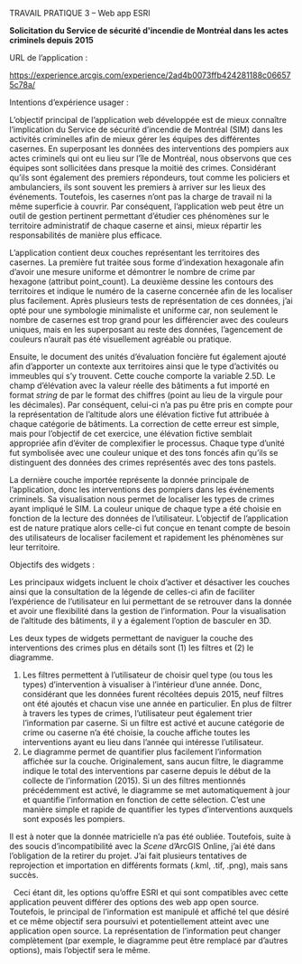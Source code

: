 ﻿TRAVAIL PRATIQUE 3 – Web app ESRI

**Solicitation du Service de sécurité d'incendie de Montréal dans les actes criminels depuis 2015**

URL de l’application :

<https://experience.arcgis.com/experience/2ad4b0073ffb424281188c066575c78a/>

Intentions d’expérience usager :

L’objectif principal de l’application web développée est de mieux connaître l’implication du Service de sécurité d’incendie de Montréal (SIM) dans les activités criminelles afin de mieux gérer les équipes des différentes casernes. En superposant les données des interventions des pompiers aux actes criminels qui ont eu lieu sur l’île de Montréal, nous observons que ces équipes sont sollicitées dans presque la moitié des crimes. Considérant qu’ils sont également des premiers répondeurs, tout comme les policiers et ambulanciers, ils sont souvent les premiers à arriver sur les lieux des événements. Toutefois, les casernes n’ont pas la charge de travail ni la même superficie à couvrir. Par conséquent, l’application web peut être un outil de gestion pertinent permettant d’étudier ces phénomènes sur le territoire administratif de chaque caserne et ainsi, mieux répartir les responsabilités de manière plus efficace.

L’application contient deux couches représentant les territoires des casernes. La première fut traitée sous forme d’indexation hexagonale afin d’avoir une mesure uniforme et démontrer le nombre de crime par hexagone (attribut point\_count). La deuxième dessine les contours des territoires et indique le numéro de la caserne concernée afin de les localiser plus facilement. Après plusieurs tests de représentation de ces données, j’ai opté pour une symbologie minimaliste et uniforme car, non seulement le nombre de casernes est trop grand pour les différencier avec des couleurs uniques, mais en les superposant au reste des données, l’agencement de couleurs n’aurait pas été visuellement agréable ou pratique.

Ensuite, le document des unités d’évaluation foncière fut également ajouté afin d’apporter un contexte aux territoires ainsi que le type d’activités ou immeubles qui s’y trouvent. Cette couche comporte la variable 2.5D. Le champ d’élévation avec la valeur réelle des bâtiments a fut importé en format *string* de par le format des chiffres (point au lieu de la virgule pour les décimales). Par conséquent, celui-ci n’a pas pu être pris en compte pour la représentation de l’altitude alors une élévation fictive fut attribuée à chaque catégorie de bâtiments. La correction de cette erreur est simple, mais pour l’objectif de cet exercice, une élévation fictive semblait appropriée afin d’éviter de complexifier le processus. Chaque type d’unité fut symbolisée avec une couleur unique et des tons foncés afin qu’ils se distinguent des données des crimes représentés avec des tons pastels.

La dernière couche importée représente la donnée principale de l’application, donc les interventions des pompiers dans les événements criminels. Sa visualisation nous permet de localiser les types de crimes ayant impliqué le SIM. La couleur unique de chaque type a été choisie en fonction de la lecture des données de l’utilisateur. L’objectif de l’application est de nature pratique alors celle-ci fut conçue en tenant compte de besoin des utilisateurs de localiser facilement et rapidement les phénomènes sur leur territoire. 

Objectifs des widgets :

Les principaux widgets incluent le choix d’activer et désactiver les couches ainsi que la consultation de la légende de celles-ci afin de faciliter l’expérience de l’utilisateur en lui permettant de se retrouver dans la donnée et avoir une flexibilité dans la gestion de l’information. Pour la visualisation de l’altitude des bâtiments, il y a également l’option de basculer en 3D.

Les deux types de widgets permettant de naviguer la couche des interventions des crimes plus en détails sont (1) les filtres et (2) le diagramme.

1. Les filtres permettent à l’utilisateur de choisir quel type (ou tous les types) d’intervention à visualiser à l’intérieur d’une année. Donc, considérant que les données furent récoltées depuis 2015, neuf filtres ont été ajoutés et chacun vise une année en particulier. En plus de filtrer à travers les types de crimes, l’utilisateur peut également trier l’information par caserne. Si un filtre est activé et aucune catégorie de crime ou caserne n’a été choisie, la couche affiche toutes les interventions ayant eu lieu dans l’année qui intéresse l’utilisateur.
1. Le diagramme permet de quantifier plus facilement l’information affichée sur la couche. Originalement, sans aucun filtre, le diagramme indique le total des interventions par caserne depuis le début de la collecte de l’information (2015). Si un des filtres mentionnés précédemment est activé, le diagramme se met automatiquement à jour et quantifie l’information en fonction de cette sélection. C’est une manière simple et rapide de quantifier les types d’interventions auxquels sont exposés les pompiers.

Il est à noter que la donnée matricielle n’a pas été oubliée. Toutefois, suite à des soucis d’incompatibilité avec la *Scene* d’ArcGIS Online, j’ai été dans l’obligation de la retirer du projet. J’ai fait plusieurs tentatives de reprojection et importation en différents formats (.kml, .tif, .png), mais sans succès.

` `Ceci étant dit, les options qu’offre ESRI et qui sont compatibles avec cette application peuvent différer des options des web app open source. Toutefois, le principal de l’information est manipulé et affiché tel que désiré et ce même objectif sera poursuivi et potentiellement atteint avec une application open source. La représentation de l’information peut changer complètement (par exemple, le diagramme peut être remplacé par d’autres options), mais l’objectif sera le même.
